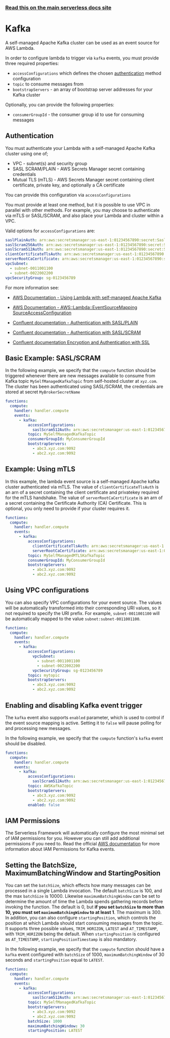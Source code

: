<!--
title: Serverless Framework - AWS Lambda Events - Self-managed Apache Kafka
menuText: Kafka
description:  Setting up AWS self-managed Apache Kafka Events with AWS Lambda via the Serverless Framework
layout: Doc
-->

<!-- DOCS-SITE-LINK:START automatically generated  -->

### [Read this on the main serverless docs site](https://www.serverless.com/framework/docs/providers/aws/events/kafka)

<!-- DOCS-SITE-LINK:END -->

# Kafka

A self-managed Apache Kafka cluster can be used as an event source for AWS Lambda.

In order to configure lambda to trigger via `kafka` events, you must provide three required properties:

- `accessConfigurations` which defines the chosen [authentication](#authentication) method configuration
- `topic` to consume messages from
- `bootstrapServers` - an array of bootstrap server addresses for your Kafka cluster

Optionally, you can provide the following properties:

- `consumerGroupId` - the consumer group id to use for consuming messages

## Authentication

You must authenticate your Lambda with a self-managed Apache Kafka cluster using one of;

- VPC - subnet(s) and security group
- SASL SCRAM/PLAIN - AWS Secrets Manager secret containing credentials
- Mutual TLS (mTLS) - AWS Secrets Manager secret containing client certificate, private key, and optionally a CA certificate

You can provide this configuration via `accessConfigurations`

You must provide at least one method, but it is possible to use VPC in parallel with other methods. For example, you may choose to authenticate via mTLS or SASL/SCRAM, and also place your Lambda and cluster within a VPC.

Valid options for `accessConfigurations` are:

```yaml
saslPlainAuth: arn:aws:secretsmanager:us-east-1:01234567890:secret:SaslPlain
saslScram256Auth: arn:aws:secretsmanager:us-east-1:01234567890:secret:SaslScram256
saslScram512Auth: arn:aws:secretsmanager:us-east-1:01234567890:secret:SaslScram512
clientCertificateTlsAuth: arn:aws:secretsmanager:us-east-1:01234567890:secret:ClientCertificateTLS
serverRootCaCertificate: arn:aws:secretsmanager:us-east-1:01234567890:secret:ServerRootCaCertificate
vpcSubnet:
  - subnet-0011001100
  - subnet-0022002200
vpcSecurityGroup: sg-0123456789
```

For more information see:

- [AWS Documentation - Using Lambda with self-managed Apache Kafka](https://docs.aws.amazon.com/lambda/latest/dg/with-kafka.html#smaa-authentication)

- [AWS Documentation - AWS::Lambda::EventSourceMapping SourceAccessConfiguration](https://docs.aws.amazon.com/AWSCloudFormation/latest/UserGuide/aws-properties-lambda-eventsourcemapping-sourceaccessconfiguration.html)

- [Confluent documentation - Authentication with SASL/PLAIN](https://docs.confluent.io/platform/current/kafka/authentication_sasl/authentication_sasl_plain.html)

- [Confluent documentation - Authentication with SASL/SCRAM](https://docs.confluent.io/platform/current/kafka/authentication_sasl/authentication_sasl_scram.html)

- [Confluent documentation Encryption and Authentication with SSL](https://docs.confluent.io/platform/current/kafka/authentication_ssl.html)

## Basic Example: SASL/SCRAM

In the following example, we specify that the `compute` function should be triggered whenever there are new messages available to consume from Kafka topic `MySelfManagedKafkaTopic` from self-hosted cluster at `xyz.com`. The cluster has been authenticated using SASL/SCRAM, the credentials are stored at secret `MyBrokerSecretName`

```yml
functions:
  compute:
    handler: handler.compute
    events:
      - kafka:
          accessConfigurations:
            saslScram512Auth: arn:aws:secretsmanager:us-east-1:01234567890:secret:MyBrokerSecretName
          topic: MySelfManagedKafkaTopic
          consumerGroupId: MyConsumerGroupId
          bootstrapServers:
            - abc3.xyz.com:9092
            - abc2.xyz.com:9092
```

## Example: Using mTLS

In this example, the lambda event source is a self-managed Apache kafka cluster authenticated via mTLS. The value of `clientCertificateTlsAuth` is an arn of a secret containing the client certificate and privatekey required for the mTLS handshake. The value of `serverRootCaCertificate` is an arn of a secret containing the Certificate Authority (CA) Certificate. This is optional, you only need to provide if your cluster requires it.

```yml
functions:
  compute:
    handler: handler.compute
    events:
      - kafka:
          accessConfigurations:
            clientCertificateTlsAuth: arn:aws:secretsmanager:us-east-1:01234567890:secret:ClientCertificateTLS
            serverRootCaCertificate: arn:aws:secretsmanager:us-east-1:01234567890:secret:ServerRootCaCertificate
          topic: MySelfManagedMTLSKafkaTopic
          consumerGroupId: MyConsumerGroupId
          bootstrapServers:
            - abc3.xyz.com:9092
            - abc2.xyz.com:9092
```

## Using VPC configurations

You can also specify VPC configurations for your event source. The values will be automatically transformed into their corresponding URI values, so it not required to specify the URI prefix. For example, `subnet-0011001100` will be automatically mapped to the value `subnet:subnet-0011001100`.

```yml
functions:
  compute:
    handler: handler.compute
    events:
      - kafka:
          accessConfigurations:
            vpcSubnet:
              - subnet-0011001100
              - subnet-0022002200
            vpcSecurityGroup: sg-0123456789
          topic: mytopic
          bootstrapServers:
            - abc3.xyz.com:9092
            - abc2.xyz.com:9092
```

## Enabling and disabling Kafka event trigger

The `kafka` event also supports `enabled` parameter, which is used to control if the event source mapping is active. Setting it to `false` will pause polling for and processing new messages.

In the following example, we specify that the `compute` function's `kafka` event should be disabled.

```yml
functions:
  compute:
    handler: handler.compute
    events:
      - kafka:
          accessConfigurations:
            saslScram512Auth: arn:aws:secretsmanager:us-east-1:01234567890:secret:MyBrokerSecretName
          topic: AWSKafkaTopic
          bootstrapServers:
            - abc3.xyz.com:9092
            - abc2.xyz.com:9092
          enabled: false
```

## IAM Permissions

The Serverless Framework will automatically configure the most minimal set of IAM permissions for you. However you can still add additional permissions if you need to. Read the official [AWS documentation](https://docs.aws.amazon.com/lambda/latest/dg/kafka-smaa.html) for more information about IAM Permissions for Kafka events.

## Setting the BatchSize, MaximumBatchingWindow and StartingPosition

You can set the `batchSize`, which effects how many messages can be processed in a single Lambda invocation. The default `batchSize` is 100, and the max `batchSize` is 10000.
Likewise `maximumBatchingWindow` can be set to determine the amount of time the Lambda spends gathering records before invoking the function. The default is 0, but **if you set `batchSize` to more than 10, you must set `maximumBatchingWindow` to at least 1**. The maximum is 300.
In addition, you can also configure `startingPosition`, which controls the position at which Lambda should start consuming messages from the topic. It supports three possible values, `TRIM_HORIZON`, `LATEST` and `AT_TIMESTAMP`, with `TRIM_HORIZON` being the default.
When `startingPosition` is configured as `AT_TIMESTAMP`, `startingPositionTimestamp` is also mandatory.

In the following example, we specify that the `compute` function should have a `kafka` event configured with `batchSize` of 1000, `maximumBatchingWindow` of 30 seconds and `startingPosition` equal to `LATEST`.

```yml
functions:
  compute:
    handler: handler.compute
    events:
      - kafka:
          accessConfigurations:
            saslScram512Auth: arn:aws:secretsmanager:us-east-1:01234567890:secret:MyBrokerSecretName
          topic: MySelfManagedKafkaTopic
          bootstrapServers:
            - abc3.xyz.com:9092
            - abc2.xyz.com:9092
          batchSize: 1000
          maximumBatchingWindow: 30
          startingPosition: LATEST
```
